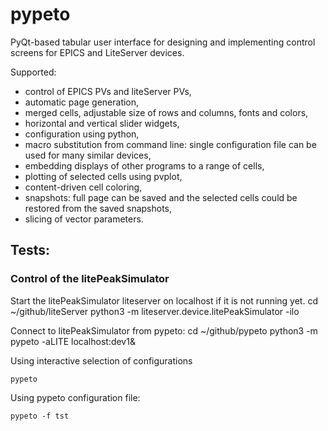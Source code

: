 # pypeto
PyQt-based tabular user interface for designing and implementing control screens for EPICS and LiteServer devices.

Supported:
 - control of EPICS PVs and liteServer PVs,
 - automatic page generation,
 - merged cells, adjustable size of rows and columns, fonts and colors,
 - horizontal and vertical slider widgets,
 - configuration using python,
 - macro substitution from command line: single configuration file can be used for many similar devices,
 - embedding displays of other programs to a range of cells,
 - plotting of selected cells using pvplot,
 - content-driven cell coloring,
 - snapshots: full page can be saved and the selected cells could be restored from the saved snapshots,
 - slicing of vector parameters.

## Tests:

### Control of the litePeakSimulator
Start the litePeakSimulator liteserver on localhost if it is not running yet.
    cd ~/github/liteServer
    python3 -m liteserver.device.litePeakSimulator -ilo

Connect to litePeakSimulator from pypeto:
    cd ~/github/pypeto
    python3 -m pypeto -aLITE localhost:dev1&

Using interactive selection of configurations 

    pypeto

Using pypeto configuration file:

    pypeto -f tst
